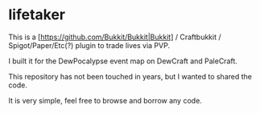 # lifetaker
This is a [https://github.com/Bukkit/Bukkit|Bukkit] / Craftbukkit / Spigot/Paper/Etc(?) plugin to trade lives via PVP.  

I built it for the DewPocalypse event map on DewCraft and PaleCraft.  

This repository has not been touched in years, but I wanted to shared the code.

It is very simple, feel free to browse and borrow any code.
